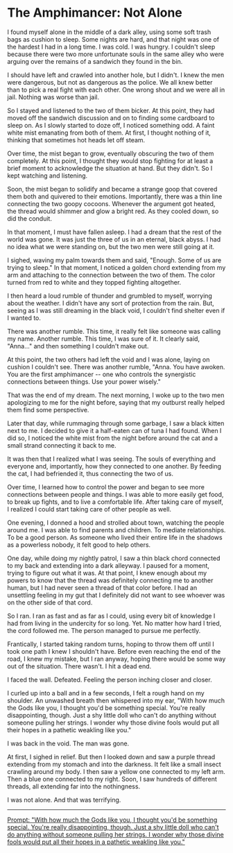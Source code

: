 # The Amphimancer: Not Alone

I found myself alone in the middle of a dark alley, using some soft trash bags as cushion to sleep.
Some nights are hard, and that night was one of the hardest I had in a long time.
I was cold.
I was hungry.
I couldn't sleep because there were two more unfortunate souls in the same alley who were arguing over the remains of a sandwich they found in the bin.

I should have left and crawled into another hole, but I didn't.
I knew the men were dangerous, but not as dangerous as the police.
We all knew better than to pick a real fight with each other.
One wrong shout and we were all in jail.
Nothing was worse than jail.

So I stayed and listened to the two of them bicker.
At this point, they had moved off the sandwich discussion and on to finding some cardboard to sleep on.
As I slowly started to doze off, I noticed something odd.
A faint white mist emanating from both of them.
At first, I thought nothing of it, thinking that sometimes hot heads let off steam.

Over time, the mist began to grow, eventually obscuring the two of them completely.
At this point, I thought they would stop fighting for at least a brief moment to acknowledge the situation at hand.
But they didn't.
So I kept watching and listening.

Soon, the mist began to solidify and became a strange goop that covered them both and quivered to their emotions.
Importantly, there was a thin line connecting the two goopy cocoons.
Whenever the argument got heated, the thread would shimmer and glow a bright red.
As they cooled down, so did the conduit.

In that moment, I must have fallen asleep.
I had a dream that the rest of the world was gone.
It was just the three of us in an eternal, black abyss.
I had no idea what we were standing on, but the two men were still going at it.

I sighed, waving my palm towards them and said, "Enough. Some of us are trying to sleep."
In that moment, I noticed a golden chord extending from my arm and attaching to the connection between the two of them.
The color turned from red to white and they topped fighting altogether.

I then heard a loud rumble of thunder and grumbled to myself, worrying about the weather.
I didn't have any sort of protection from the rain.
But, seeing as I was still dreaming in the black void, I couldn't find shelter even if I wanted to.

There was another rumble.
This time, it really felt like someone was calling my name.
Another rumble.
This time, I was sure of it.
It clearly said, "Anna..." and then something I couldn't make out.

At this point, the two others had left the void and I was alone, laying on cushion I couldn't see.
There was another rumble, "Anna. You have awoken. You are the first amphimancer -- one who controls the synergistic connections between things. Use your power wisely."

That was the end of my dream.
The next morning, I woke up to the two men apologizing to me for the night before, saying that my outburst really helped them find some perspective.

Later that day, while rummaging through some garbage, I saw a black kitten next to me.
I decided to give it a half-eaten can of tuna I had found.
When I did so, I noticed the white mist from the night before around the cat and a small strand connecting it back to me.

It was then that I realized what I was seeing.
The souls of everything and everyone and, importantly, how they connected to one another.
By feeding the cat, I had befriended it, thus connecting the two of us.

Over time, I learned how to control the power and began to see more connections between people and things.
I was able to more easily get food, to break up fights, and to live a comfortable life.
After taking care of myself, I realized I could start taking care of other people as well.

One evening, I donned a hood and strolled about town, watching the people around me.
I was able to find parents and children.
To mediate relationships.
To be a good person.
As someone who lived their entire life in the shadows as a powerless nobody, it felt good to help others.

One day, while doing my nightly patrol, I saw a thin black chord connected to my back and extending into a dark alleyway.
I paused for a moment, trying to figure out what it was.
At that point, I knew enough about my powers to know that the thread was definitely connecting me to another human, but I had never seen a thread of that color before.
I had an unsettling feeling in my gut that I definitely did not want to see whoever was on the other side of that cord.

So I ran.
I ran as fast and as far as I could, using every bit of knowledge I had from living in the undercity for so long.
Yet.
No matter how hard I tried, the cord followed me.
The person managed to pursue me perfectly.

Frantically, I started taking random turns, hoping to throw them off until I took one path I knew I shouldn't have.
Before even reaching the end of the road, I knew my mistake, but I ran anyway, hoping there would be some way out of the situation.
There wasn't.
I hit a dead end.

I faced the wall.
Defeated.
Feeling the person inching closer and closer.

I curled up into a ball and in a few seconds, I felt a rough hand on my shoulder.
An unwashed breath then whispered into my ear, "With how much the Gods like you, I thought you'd be something special. You're really disappointing, though. Just a shy little doll who can't do anything without someone pulling her strings. I wonder why those divine fools would put all their hopes in a pathetic weakling like you."

I was back in the void.
The man was gone.

At first, I sighed in relief.
But then I looked down and saw a purple thread extending from my stomach and into the darkness.
It felt like a small insect crawling around my body.
I then saw a yellow one connected to my left arm.
Then a blue one connected to my right.
Soon, I saw hundreds of different threads, all extending far into the nothingness.

I was not alone.
And that was terrifying.

---

[Prompt: "With how much the Gods like you, I thought you'd be something special. You're really disappointing, though. Just a shy little doll who can't do anything without someone pulling her strings. I wonder why those divine fools would put all their hopes in a pathetic weakling like you."](https://www.reddit.com/r/WritingPrompts/comments/1ju8t1m/wp_with_how_much_the_gods_like_you_i_thought_youd/)
